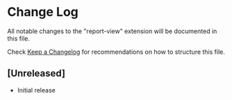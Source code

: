 # Change Log

All notable changes to the "report-view" extension will be documented in this file.

Check [Keep a Changelog](http://keepachangelog.com/) for recommendations on how to structure this file.

## [Unreleased]

- Initial release